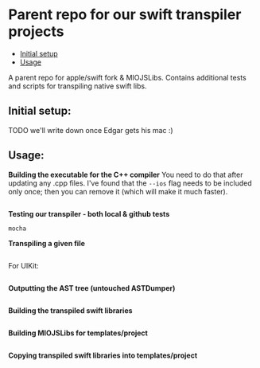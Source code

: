 # Parent repo for our swift transpiler projects

* [Initial setup](#initial-setup)
* [Usage](#usage)

A parent repo for apple/swift fork & MIOJSLibs. Contains additional tests and scripts for transpiling native swift libs.

## **Initial setup:**

TODO we'll write down once Edgar gets his mac :)

## **Usage:**

**Building the executable for the C++ compiler**
You need to do that after updating any .cpp files.
I've found that the `--ios` flag needs to be included only once; then you can remove it (which will make it much faster).
```./swift-source/swift/utils/build-script --release-debuginfo --ios
```

**Testing our transpiler - both local & github tests**
```cd ./test
mocha
```

**Transpiling a given file**
```./swift-source/build/Ninja-RelWithDebInfoAssert/swift-macosx-x86_64/bin/swiftc -dump-ast -O -sdk /Applications/Xcode.app/Contents/Developer/Platforms/MacOSX.platform/Developer/SDKs/MacOSX10.14.sdk -F /Applications/Xcode.app/Contents/Developer/Platforms/MacOSX.platform/Developer/Library/Frameworks example.swift
```
For UIKit:
```./swift-source/build/Ninja-RelWithDebInfoAssert/swift-macosx-x86_64/bin/swiftc -dump-ast -O -Xfrontend -disable-access-control -sdk /Applications/Xcode.app/Contents/Developer/Platforms/iPhoneOS.platform/Developer/SDKs/iPhoneOS12.1.sdk -target arm64-apple-ios12.1 -F /Applications/Xcode.app/Contents/Developer/Platforms/MacOSX.platform/Developer/Library/Frameworks example.swift
```

**Outputting the AST tree (untouched ASTDumper)**
```swiftc -dump-ast -O example.swift
```

**Building the transpiled swift libraries**
```node ./include/build-bodies/build.js from-step-2
```

**Building MIOJSLibs for templates/project**
```node ./template-build-miojs.js
```

**Copying transpiled swift libraries into templates/project**
```node ./template-build-swift.js
```